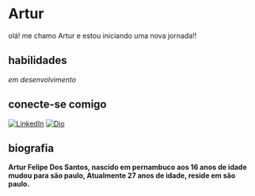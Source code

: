 # Artur
olá! me chamo Artur e estou iniciando uma nova jornada!!

## habilidades
*em desenvolvimento*

## conecte-se comigo
[![LinkedIn](https://img.shields.io/badge/LinkedIn-000?style=for-the-badge&logo=linkedin&logoColor=0E76A8)](https://www.linkedin.com/in/artur-santos-1b0500170/)  [![Dio](https://img.shields.io/badge/Dio-blue?style=for-the-badge&logo=Dio)](https://www.dio.me/users/ksas123jesus)

## biografia

**Artur Felipe Dos Santos,
nascido em pernambuco aos 16 anos de idade mudou para são paulo, Atualmente 27 anos de idade,
reside em são paulo.**

